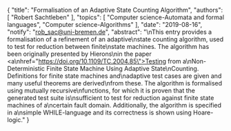 {
    "title": "Formalisation of an Adaptive State Counting Algorithm",
    "authors": [
        "Robert Sachtleben"
    ],
    "topics": [
        "Computer science-Automata and formal languages",
        "Computer science-Algorithms"
    ],
    "date": "2019-08-16",
    "notify": "rob_sac@uni-bremen.de",
    "abstract": "\nThis entry provides a formalisation of a refinement of an adaptive\nstate counting algorithm, used to test for reduction between finite\nstate machines. The algorithm has been originally presented by Hierons\nin the paper <a\nhref=\"https://doi.org/10.1109/TC.2004.85\">Testing from a\nNon-Deterministic Finite State Machine Using Adaptive State\nCounting</a>.  Definitions for finite state machines and\nadaptive test cases are given and many useful theorems are derived\nfrom these. The algorithm is formalised using mutually recursive\nfunctions, for which it is proven that the generated test suite is\nsufficient to test for reduction against finite state machines of a\ncertain fault domain. Additionally, the algorithm is specified in a\nsimple WHILE-language and its correctness is shown using Hoare-logic."
}